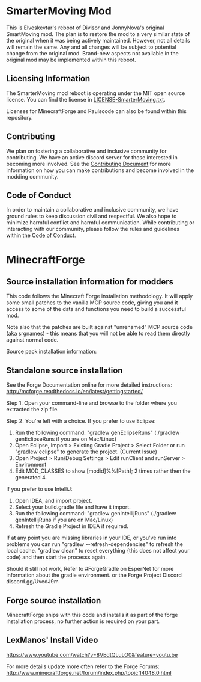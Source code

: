 SmarterMoving Mod
=================
This is Elveskevtar's reboot of Divisor and JonnyNova's original SmartMoving
mod. The plan is to restore the mod to a very similar state of the original
when it was being actively maintained. However, not all details will remain
the same. Any and all changes will be subject to potential change from the
original mod. Brand-new aspects not available in the original mod may be
implemented within this reboot.

Licensing Information
---------------------
The SmarterMoving mod reboot is operating under the MIT open source license.
You can find the license in [LICENSE-SmarterMoving.txt](LICENSE-SmarterMoving.txt).

Licenses for MinecraftForge and Paulscode can also be found within this repository.

Contributing
------------
We plan on fostering a collaborative and inclusive community for contributing.
We have an active discord server for those interested in becoming more involved.
See the [Contributing Document](CONTRIBUTING.md) for more information on how you
can make contributions and become involved in the modding community.

Code of Conduct
---------------
In order to maintain a collaborative and inclusive community, we have ground rules
to keep discussion civil and respectful. We also hope to minimize harmful conflict
and harmful communication. While contributing or interacting with our community,
please follow the rules and guidelines within the [Code of Conduct](CODE_OF_CONDUCT.md).

MinecraftForge
==============

Source installation information for modders
-------------------------------------------
This code follows the Minecraft Forge installation methodology. It will apply
some small patches to the vanilla MCP source code, giving you and it access 
to some of the data and functions you need to build a successful mod.

Note also that the patches are built against "unrenamed" MCP source code (aka
srgnames) - this means that you will not be able to read them directly against
normal code.

Source pack installation information:

Standalone source installation
------------------------------

See the Forge Documentation online for more detailed instructions:
http://mcforge.readthedocs.io/en/latest/gettingstarted/

Step 1: Open your command-line and browse to the folder where you extracted the zip file.

Step 2: You're left with a choice.
If you prefer to use Eclipse:
1. Run the following command: "gradlew genEclipseRuns" (./gradlew genEclipseRuns if you are on Mac/Linux)
2. Open Eclipse, Import > Existing Gradle Project > Select Folder 
   or run "gradlew eclipse" to generate the project.
(Current Issue)
4. Open Project > Run/Debug Settings > Edit runClient and runServer > Environment
5. Edit MOD_CLASSES to show [modid]%%[Path]; 2 times rather then the generated 4.

If you prefer to use IntelliJ:
1. Open IDEA, and import project.
2. Select your build.gradle file and have it import.
3. Run the following command: "gradlew genIntellijRuns" (./gradlew genIntellijRuns if you are on Mac/Linux)
4. Refresh the Gradle Project in IDEA if required.

If at any point you are missing libraries in your IDE, or you've run into problems you can run "gradlew --refresh-dependencies" to refresh the local cache. "gradlew clean" to reset everything {this does not affect your code} and then start the processs again.

Should it still not work, 
Refer to #ForgeGradle on EsperNet for more information about the gradle environment.
or the Forge Project Discord discord.gg/UvedJ9m

Forge source installation
-------------------------
MinecraftForge ships with this code and installs it as part of the forge
installation process, no further action is required on your part.

LexManos' Install Video
-----------------------
https://www.youtube.com/watch?v=8VEdtQLuLO0&feature=youtu.be

For more details update more often refer to the Forge Forums:
http://www.minecraftforge.net/forum/index.php/topic,14048.0.html
